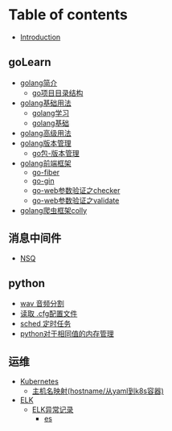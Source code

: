 # Table of contents

* [Introduction](README.md)

## goLearn

* [golang简介]()
  * [go项目目录结构](./goLearn/golang-project-dir.md)
* [golang基础用法]()
  * [golang学习]() 
  * [golang基础](./goLearn/golang.md)
* [golang高级用法]()
* [golang版本管理]()
  * [go包-版本管理](./goLearn/golang-pkg-manage-dep.md)
* [golang前端框架]()
  * [go-fiber](./goLearn/golang-web-fiber.md)
  * [go-gin](./goLearn/golang-web-gin.cn.md)
  * [go-web参数验证之checker](./goLearn/golang-checker.md)
  * [go-web参数验证之validate](./goLearn/golang-validate.md)
* [golang爬虫框架colly](./goLearn/golang-spider-colly.md)

## 消息中间件

* [NSQ](./messageQueue/nsq.md)

## python
* [wav 音频分割](./python/audio-wav-slice-by-pydub.md)
* [读取 .cfg配置文件](./python/read-cfg-file-by-configparser.md)
* [sched 定时任务](./python/sched-timed-task.md)
* [python对于相同值的内存管理](./python/python_memory_addr.md)


## 运维
* [Kubernetes](./OperationMaintenance/kubernetes.md)
  * [主机名映射(hostname/从yaml到k8s容器)](./OperationMaintenance/yamlMapHostname.md)
* [ELK]()
  * [ELK异常记录]()
    * [es](./OperationMaintenance/ELK/es.md) 

